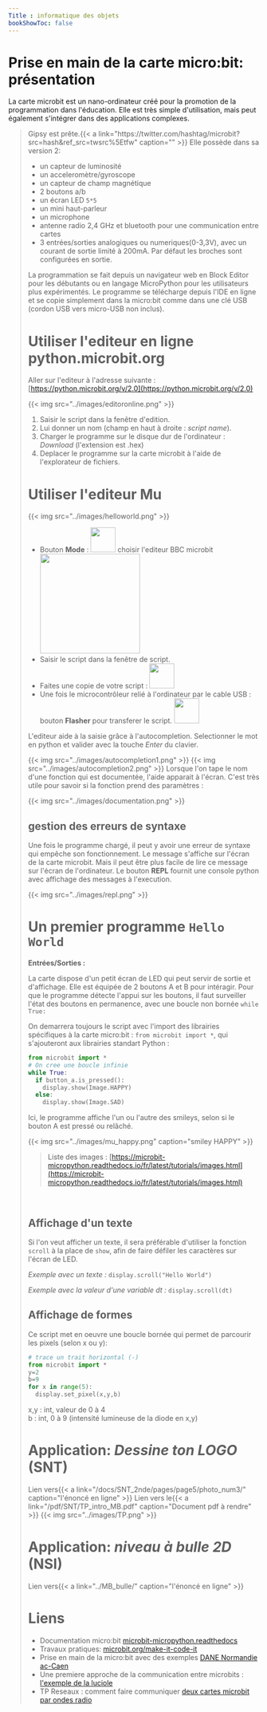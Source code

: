 ```yaml
---
Title : informatique des objets
bookShowToc: false
---
```




# Prise en main de la carte micro:bit: présentation
La carte microbit est un nano-ordinateur créé pour la promotion de la programmation dans l'éducation. Elle est très simple d'utilisation, mais peut également s'intégrer dans des applications complexes.

<blockquote class="twitter-tweet"><p lang="fr" dir="ltr">Gipsy est prête.{{< a link="https://twitter.com/hashtag/microbit?src=hash&amp;ref_src=twsrc%5Etfw" caption="" >}}
Elle possède dans sa version 2:

* un capteur de luminosité
* un acceleromètre/gyroscope
* un capteur de champ magnétique
* 2 boutons a/b
* un écran LED `5*5` 
* un mini haut-parleur
* un microphone
* antenne radio 2,4 GHz et bluetooth pour une communication entre cartes
* 3 entrées/sorties analogiques ou numeriques(0-3,3V), avec un courant de sortie limité à 200mA. Par défaut les broches sont configurées en sortie.

La programmation se fait depuis un navigateur web en Block Editor pour les débutants ou en langage MicroPython pour les utilisateurs plus expérimentés.
Le programme se télécharge depuis l'IDE en ligne et se copie simplement dans la micro:bit comme dans une clé USB (cordon USB vers micro-USB non inclus).

# Utiliser l'editeur en ligne python.microbit.org
Aller sur l'editeur à l'adresse suivante : [https://python.microbit.org/v/2.0](https://python.microbit.org/v/2.0)

{{< img src="../images/editoronline.png" >}}
1. Saisir le script dans la fenêtre d'edition.
2. Lui donner un nom (champ en haut à droite : *script name*).
3. Charger le programme sur le disque dur de l'ordinateur : *Download* (l'extension est .hex)
4. Deplacer le programme sur la carte microbit à l'aide de l'explorateur de fichiers.

# Utiliser l'editeur Mu
{{< img src="../images/helloworld.png" >}}
* Bouton **Mode** : <img src="../images/mu_mode.png" width="50px"> choisir l'editeur BBC microbit <img src="../images/mu_microbit.png" width="200px">
* Saisir le script dans la fenêtre de script.
* Faites une copie de votre script : <img src="../images/mu_save.png" width="50px">
* Une fois le microcontrôleur relié à l'ordinateur par le cable USB : bouton **Flasher** pour transferer le script. <img src="../images/mu_flash.png" width="50px">

L'editeur aide à la saisie grâce à l'autocompletion. Selectionner le mot en python et valider avec la touche *Enter* du clavier.

{{< img src="../images/autocompletion1.png" >}}
{{< img src="../images/autocompletion2.png" >}}
Lorsque l'on tape le nom d'une fonction qui est documentée, l'aide apparait à l'écran. C'est très utile pour savoir si la fonction prend des paramètres : 

{{< img src="../images/documentation.png" >}}
## gestion des erreurs de syntaxe
Une fois le programme chargé, il peut y avoir une erreur de syntaxe qui empêche son fonctionnement. Le message s'affiche sur l'écran de la carte microbit. Mais il peut être plus facile de lire ce message sur l'écran de l'ordinateur. Le bouton **REPL** fournit une console python avec affichage des messages à l'execution.

{{< img src="../images/repl.png" >}}
# Un premier programme `Hello World`
**Entrées/Sorties :**

La carte dispose d'un petit écran de LED qui peut servir de sortie et d'affichage. Elle est équipée de 2 boutons A et B pour intéragir.
Pour que le programme détecte l'appui sur les boutons, il faut surveiller l'état des boutons en permanence, avec une boucle non bornée `while True:`

On demarrera toujours le script avec l'import des librairies spécifiques à la carte micro:bit : `from microbit import *`, qui s'ajouteront aux librairies standart Python : 

```python
from microbit import *
# On cree une boucle infinie 
while True:
  if button_a.is_pressed(): 
    display.show(Image.HAPPY)
  else: 
    display.show(Image.SAD)
```

Ici, le programme affiche l'un ou l'autre des smileys, selon si le bouton A est pressé ou relâché.

{{< img src="../images/mu_happy.png" caption="smiley HAPPY" >}}
> Liste des images : [https://microbit-micropython.readthedocs.io/fr/latest/tutorials/images.html](https://microbit-micropython.readthedocs.io/fr/latest/tutorials/images.html)

<br>

## Affichage d'un texte
Si l'on veut afficher un texte, il sera préférable d'utiliser la fonction `scroll` à la place de `show`, afin de faire défiler les caractères sur l'écran de LED. 

*Exemple avec un texte :* ```display.scroll("Hello World")``` 

*Exemple avec la valeur d'une variable dt :* ```display.scroll(dt)``` 

## Affichage de formes
Ce script met en oeuvre une boucle bornée qui permet de parcourir les pixels (selon x ou y):

```python
# trace un trait horizontal (-)
from microbit import *
y=2
b=9
for x in range(5):
  display.set_pixel(x,y,b)
```
x,y : int, valeur de 0 à 4<br>
b : int, 0 à 9 (intensité lumineuse de la diode en x,y)

# Application: *Dessine ton LOGO* (SNT)
Lien vers{{< a link="/docs/SNT_2nde/pages/page5/photo_num3/" caption="l'énoncé en ligne" >}}
Lien vers le{{< a link="/pdf/SNT/TP_intro_MB.pdf" caption="Document pdf à rendre" >}}
{{< img src="../images/TP.png" >}}

# Application: *niveau à bulle 2D* (NSI)
Lien vers{{< a link="../MB_bulle/" caption="l'énoncé en ligne" >}}


# Liens
* Documentation micro:bit [microbit-micropython.readthedocs](https://microbit-micropython.readthedocs.io/en/v1.0.1/)
* Travaux pratiques: [microbit.org/make-it-code-it](https://microbit.org/projects/make-it-code-it/)
* Prise en main de la micro:bit avec des exemples [DANE Normandie ac-Caen](https://numerique-sciences-informatiques.discip.ac-caen.fr/IMG/pdf/initiation-mu-microbit.pdf)
* Une premiere approche de la communication entre microbits : [l'exemple de la luciole](https://microbit-micropython.readthedocs.io/en/v1.0.1/tutorials/radio.html)
* TP Reseaux : comment faire communiquer [deux cartes microbit par ondes radio](https://www.lossendiere.com/2017/12/10/faire-communiquer-2-microbit-par-onde-radio/)